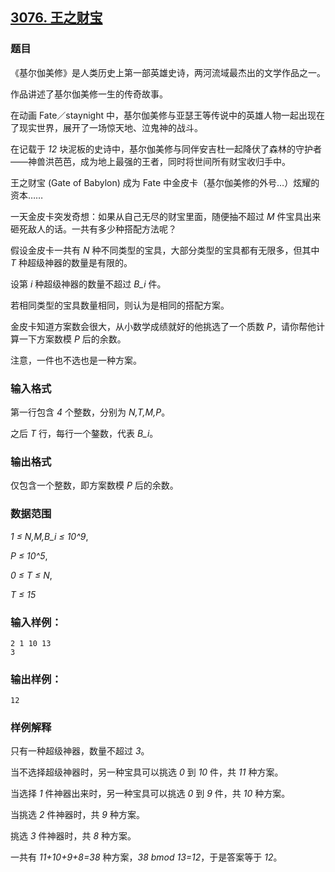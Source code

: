 ## [3076. 王之财宝](https://www.acwing.com/problem/content/3079/)

### 题目

《基尔伽美修》是人类历史上第一部英雄史诗，两河流域最杰出的文学作品之一。

作品讲述了基尔伽美修一生的传奇故事。

在动画 Fate／staynight 中，基尔伽美修与亚瑟王等传说中的英雄人物一起出现在了现实世界，展开了一场惊天地、泣鬼神的战斗。

在记载于 *12* 块泥板的史诗中，基尔伽美修与同伴安吉杜一起降伏了森林的守护者——神兽洪芭芭，成为地上最强的王者，同时将世间所有财宝收归手中。

王之财宝 (Gate of Babylon) 成为 Fate 中金皮卡（基尔伽美修的外号…）炫耀的资本……

一天金皮卡突发奇想：如果从自己无尽的财宝里面，随便抽不超过 *M* 件宝具出来砸死敌人的话。一共有多少种搭配方法呢？

假设金皮卡一共有 *N* 种不同类型的宝具，大部分类型的宝具都有无限多，但其中 *T* 种超级神器的数量是有限的。

设第 *i* 种超级神器的数量不超过 *B_i* 件。

若相同类型的宝具数量相同，则认为是相同的搭配方案。

金皮卡知道方案数会很大，从小数学成绩就好的他挑选了一个质数 *P*，请你帮他计算一下方案数模 *P* 后的余数。

注意，一件也不选也是一种方案。

### 输入格式

第一行包含 *4* 个整数，分别为 *N,T,M,P*。

之后 *T* 行，每行一个鏊数，代表 *B_i*。

### 输出格式

仅包含一个整数，即方案数模 *P* 后的余数。

### 数据范围

*1 ≤ N,M,B_i ≤ 10^9*,

*P ≤ 10^5*,

*0 ≤ T ≤ N*,

*T ≤ 15*

### 输入样例：

```
2 1 10 13
3
```

### 输出样例：

```
12
```

### 样例解释

只有一种超级神器，数量不超过 *3*。

当不选择超级神器时，另一种宝具可以挑选 *0* 到 *10* 件，共 *11* 种方案。

当选择 *1* 件神器出来时，另一种宝具可以挑选 *0* 到 *9* 件，共 *10* 种方案。

当挑选 *2* 件神器时，共 *9* 种方案。

挑选 *3* 件神器时，共 *8* 种方案。

一共有 *11+10+9+8=38* 种方案，*38 bmod 13=12*，于是答案等于 *12*。
